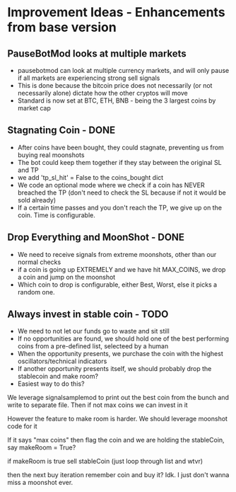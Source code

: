 # Improvement Ideas - Enhancements from base version

## PauseBotMod looks at multiple markets

- pausebotmod can look at multiple currency markets, and will only pause if all markets are experiencing strong sell signals
- This is done because the bitcoin price does not necessarily (or not necessarily alone) dictate how the other cryptos will move
- Standard is now set at BTC, ETH, BNB - being the 3 largest coins by market cap

## Stagnating Coin - DONE

- After coins have been bought, they could stagnate, preventing us from buying real moonshots
- The bot could keep them together if they stay between the original SL and TP
- we add 'tp_sl_hit' = False to the coins_bought dict
- We code an optional mode where we check if a coin has NEVER breached the TP (don't need to check the SL because if not it would be sold already)
- If a certain time passes and you don't reach the TP, we give up on the coin. Time is configurable.


## Drop Everything and MoonShot - DONE

- We need to receive signals from extreme moonshots, other than our normal checks
- if a coin is going up EXTREMELY and we have hit MAX_COINS, we drop a coin and jump on the moonshot
- Which coin to drop is configurable, either Best, Worst, else it picks a random one.


## Always invest in stable coin - TODO

- We need to not let our funds go to waste and sit still
- If no opportunities are found, we should hold one of the best performing coins from a pre-defined list, selecteed by a human
- When the opportunity presents, we purchase the coin with the highest oscillators/technical indicators
- If another opportunity presents itself, we should probably drop the stablecoin and make room? 
- Easiest way to do this?

We leverage signalsamplemod to print out the best coin from the bunch and write to separate file.
Then if not max coins we can invest in it

However the feature to make room is harder. We should leverage moonshot code for it

If it says "max coins" then flag the coin and we are holding the stableCoin, say makeRoom = True?

if makeRoom is true sell stableCoin (just loop through list and wtvr)

then the next buy iteration remember coin and buy it? Idk. I just don't wanna miss a moonshot ever.

 
